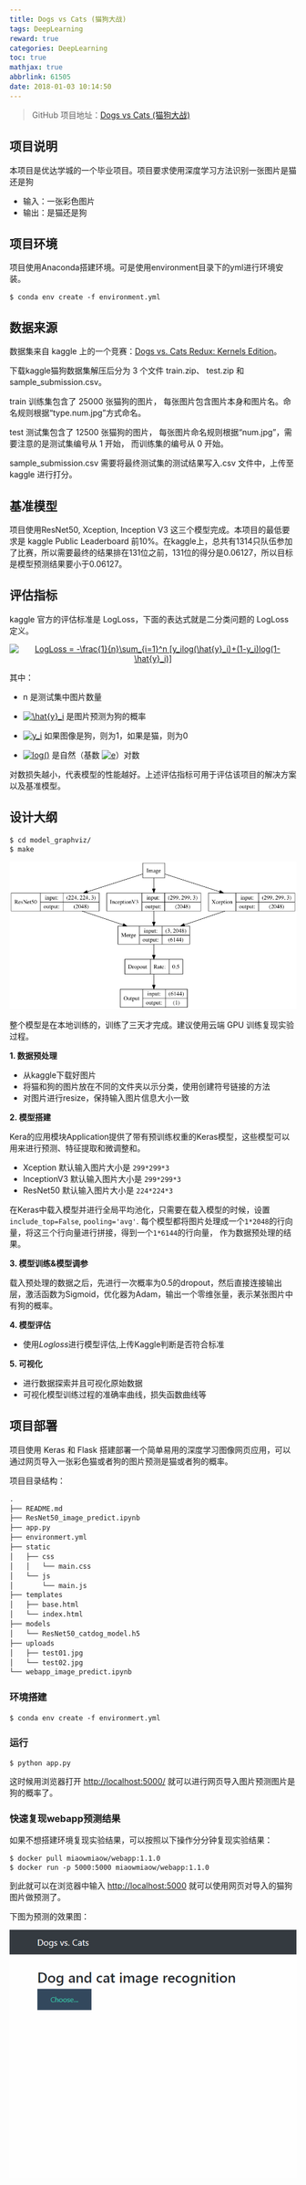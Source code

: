 ```yaml
---
title: Dogs vs Cats (猫狗大战)
tags: DeepLearning
reward: true
categories: DeepLearning
toc: true
mathjax: true
abbrlink: 61505
date: 2018-01-03 10:14:50
---
```


> GitHub 项目地址：[Dogs vs Cats (猫狗大战)](<https://github.com/miaopei/cat_vs_dog>)

## 项目说明

本项目是优达学城的一个毕业项目。项目要求使用深度学习方法识别一张图片是猫还是狗

- 输入：一张彩色图片
- 输出：是猫还是狗

<!-- more -->

## 项目环境

项目使用Anaconda搭建环境。可是使用environment目录下的yml进行环境安装。

```shell
$ conda env create -f environment.yml
```

## 数据来源

数据集来自 kaggle 上的一个竞赛：[Dogs vs. Cats Redux: Kernels Edition](https://www.kaggle.com/c/dogs-vs-cats-redux-kernels-edition/data)。

下载kaggle猫狗数据集解压后分为 3 个文件 train.zip、 test.zip 和 sample_submission.csv。

train 训练集包含了 25000 张猫狗的图片， 每张图片包含图片本身和图片名。命名规则根据“type.num.jpg”方式命名。

test 测试集包含了 12500 张猫狗的图片， 每张图片命名规则根据“num.jpg”，需要注意的是测试集编号从 1 开始， 而训练集的编号从 0 开始。

sample_submission.csv 需要将最终测试集的测试结果写入.csv 文件中，上传至 kaggle 进行打分。

## 基准模型

项目使用ResNet50, Xception, Inception V3 这三个模型完成。本项目的最低要求是 kaggle Public Leaderboard 前10%。在kaggle上，总共有1314只队伍参加了比赛，所以需要最终的结果排在131位之前，131位的得分是0.06127，所以目标是模型预测结果要小于0.06127。

## 评估指标

kaggle 官方的评估标准是 LogLoss，下面的表达式就是二分类问题的 LogLoss 定义。

<div align="center"><a href="https://www.codecogs.com/eqnedit.php?latex=LogLoss&space;=&space;-\frac{1}{n}\sum_{i=1}^n&space;[y_ilog(\hat{y}_i)&plus;(1-y_i)log(1-&space;\hat{y}_i)]" target="_blank"><img src="https://latex.codecogs.com/gif.latex?LogLoss&space;=&space;-\frac{1}{n}\sum_{i=1}^n&space;[y_ilog(\hat{y}_i)&plus;(1-y_i)log(1-&space;\hat{y}_i)]" title="LogLoss = -\frac{1}{n}\sum_{i=1}^n [y_ilog(\hat{y}_i)+(1-y_i)log(1- \hat{y}_i)]" /></a></div>

其中：

- n 是测试集中图片数量

- <a href="https://www.codecogs.com/eqnedit.php?latex=\hat{y}_i" target="_blank"><img src="https://latex.codecogs.com/gif.latex?\hat{y}_i" title="\hat{y}_i" /></a> 是图片预测为狗的概率

- <a href="https://www.codecogs.com/eqnedit.php?latex=y_i" target="_blank"><img src="https://latex.codecogs.com/gif.latex?y_i" title="y_i" /></a> 如果图像是狗，则为1，如果是猫，则为0

- <a href="https://www.codecogs.com/eqnedit.php?latex=log()" target="_blank"><img src="https://latex.codecogs.com/gif.latex?log()" title="log()" /></a> 是自然（基数 <a href="https://www.codecogs.com/eqnedit.php?latex=e" target="_blank"><img src="https://latex.codecogs.com/gif.latex?e" title="e" /></a>）对数

对数损失越小，代表模型的性能越好。上述评估指标可用于评估该项目的解决方案以及基准模型。

## 设计大纲

```shell
$ cd model_graphviz/
$ make
```

![model](DogsVsCats/model.png)

整个模型是在本地训练的，训练了三天才完成。建议使用云端 GPU 训练复现实验过程。

**1. 数据预处理**

- 从kaggle下载好图片
- 将猫和狗的图片放在不同的文件夹以示分类，使用创建符号链接的方法
- 对图片进行resize，保持输入图片信息大小一致

**2. 模型搭建**

Kera的应用模块Application提供了带有预训练权重的Keras模型，这些模型可以用来进行预测、特征提取和微调整和。

- Xception 默认输入图片大小是 `299*299*3`
- InceptionV3 默认输入图片大小是 `299*299*3`
- ResNet50 默认输入图片大小是 `224*224*3`

在Keras中载入模型并进行全局平均池化，只需要在载入模型的时候，设置`include_top=False`, `pooling='avg'`. 每个模型都将图片处理成一个` 1*2048 `的行向量，将这三个行向量进行拼接，得到一个` 1*6144 `的行向量， 作为数据预处理的结果。

**3. 模型训练&模型调参**

载入预处理的数据之后，先进行一次概率为0.5的dropout，然后直接连接输出层，激活函数为Sigmoid，优化器为Adam，输出一个零维张量，表示某张图片中有狗的概率。

**4. 模型评估**

- 使用$Logloss$进行模型评估,上传Kaggle判断是否符合标准

**5. 可视化**

- 进行数据探索并且可视化原始数据
- 可视化模型训练过程的准确率曲线，损失函数曲线等

## 项目部署

项目使用 Keras 和 Flask 搭建部署一个简单易用的深度学习图像网页应用，可以通过网页导入一张彩色猫或者狗的图片预测是猫或者狗的概率。

项目目录结构：

```python
.
├── README.md
├── ResNet50_image_predict.ipynb
├── app.py
├── environmert.yml
├── static
│   ├── css
│   │   └── main.css
│   └── js
│       └── main.js
├── templates
│   ├── base.html
│   └── index.html
├── models
│   └── ResNet50_catdog_model.h5
├── uploads
│   ├── test01.jpg
│   └── test02.jpg
└── webapp_image_predict.ipynb
```

### 环境搭建

```shell
$ conda env create -f environmert.yml
```

### 运行

```shell
$ python app.py
```

这时候用浏览器打开 <http://localhost:5000/> 就可以进行网页导入图片预测图片是狗的概率了。

### 快速复现webapp预测结果

如果不想搭建环境复现实验结果，可以按照以下操作分分钟复现实验结果：

```shell
$ docker pull miaowmiaow/webapp:1.1.0
$ docker run -p 5000:5000 miaowmiaow/webapp:1.1.0
```

到此就可以在浏览器中输入 [http://localhost:5000](http://localhost:5000) 就可以使用网页对导入的猫狗图片做预测了。

下图为预测的效果图：

![webapp](DogsVsCats/webapp.gif)